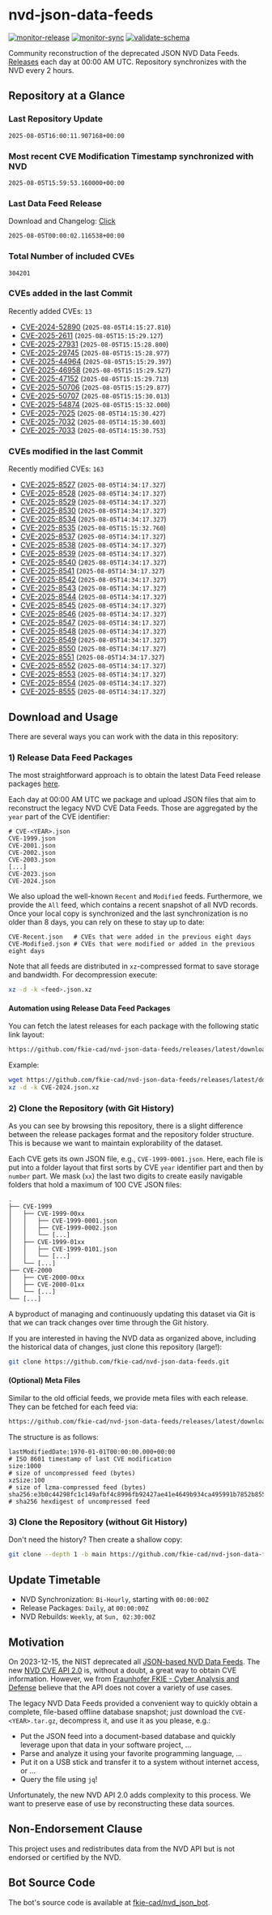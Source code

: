 # nvd-json-data-feeds

[![monitor-release](https://github.com/fkie-cad/nvd-json-data-feeds/actions/workflows/monitor_release.yml/badge.svg)](https://github.com/fkie-cad/nvd-json-data-feeds/actions/workflows/monitor_release.yml)
[![monitor-sync](https://github.com/fkie-cad/nvd-json-data-feeds/actions/workflows/monitor_sync.yml/badge.svg)](https://github.com/fkie-cad/nvd-json-data-feeds/actions/workflows/monitor_sync.yml)
[![validate-schema](https://github.com/fkie-cad/nvd-json-data-feeds/actions/workflows/validate_schema.yml/badge.svg)](https://github.com/fkie-cad/nvd-json-data-feeds/actions/workflows/validate_schema.yml)

Community reconstruction of the deprecated JSON NVD Data Feeds.
[Releases](https://github.com/fkie-cad/nvd-json-data-feeds/releases/latest) each day at 00:00 AM UTC.
Repository synchronizes with the NVD every 2 hours.

## Repository at a Glance

### Last Repository Update

```plain
2025-08-05T16:00:11.907168+00:00
```

### Most recent CVE Modification Timestamp synchronized with NVD

```plain
2025-08-05T15:59:53.160000+00:00
```

### Last Data Feed Release

Download and Changelog: [Click](https://github.com/fkie-cad/nvd-json-data-feeds/releases/latest)

```plain
2025-08-05T00:00:02.116538+00:00
```

### Total Number of included CVEs

```plain
304201
```

### CVEs added in the last Commit

Recently added CVEs: `13`

- [CVE-2024-52890](CVE-2024/CVE-2024-528xx/CVE-2024-52890.json) (`2025-08-05T14:15:27.810`)
- [CVE-2025-2611](CVE-2025/CVE-2025-26xx/CVE-2025-2611.json) (`2025-08-05T15:15:29.127`)
- [CVE-2025-27931](CVE-2025/CVE-2025-279xx/CVE-2025-27931.json) (`2025-08-05T15:15:28.800`)
- [CVE-2025-29745](CVE-2025/CVE-2025-297xx/CVE-2025-29745.json) (`2025-08-05T15:15:28.977`)
- [CVE-2025-44964](CVE-2025/CVE-2025-449xx/CVE-2025-44964.json) (`2025-08-05T15:15:29.397`)
- [CVE-2025-46958](CVE-2025/CVE-2025-469xx/CVE-2025-46958.json) (`2025-08-05T15:15:29.527`)
- [CVE-2025-47152](CVE-2025/CVE-2025-471xx/CVE-2025-47152.json) (`2025-08-05T15:15:29.713`)
- [CVE-2025-50706](CVE-2025/CVE-2025-507xx/CVE-2025-50706.json) (`2025-08-05T15:15:29.877`)
- [CVE-2025-50707](CVE-2025/CVE-2025-507xx/CVE-2025-50707.json) (`2025-08-05T15:15:30.013`)
- [CVE-2025-54874](CVE-2025/CVE-2025-548xx/CVE-2025-54874.json) (`2025-08-05T15:15:32.000`)
- [CVE-2025-7025](CVE-2025/CVE-2025-70xx/CVE-2025-7025.json) (`2025-08-05T14:15:30.427`)
- [CVE-2025-7032](CVE-2025/CVE-2025-70xx/CVE-2025-7032.json) (`2025-08-05T14:15:30.603`)
- [CVE-2025-7033](CVE-2025/CVE-2025-70xx/CVE-2025-7033.json) (`2025-08-05T14:15:30.753`)


### CVEs modified in the last Commit

Recently modified CVEs: `163`

- [CVE-2025-8527](CVE-2025/CVE-2025-85xx/CVE-2025-8527.json) (`2025-08-05T14:34:17.327`)
- [CVE-2025-8528](CVE-2025/CVE-2025-85xx/CVE-2025-8528.json) (`2025-08-05T14:34:17.327`)
- [CVE-2025-8529](CVE-2025/CVE-2025-85xx/CVE-2025-8529.json) (`2025-08-05T14:34:17.327`)
- [CVE-2025-8530](CVE-2025/CVE-2025-85xx/CVE-2025-8530.json) (`2025-08-05T14:34:17.327`)
- [CVE-2025-8534](CVE-2025/CVE-2025-85xx/CVE-2025-8534.json) (`2025-08-05T14:34:17.327`)
- [CVE-2025-8535](CVE-2025/CVE-2025-85xx/CVE-2025-8535.json) (`2025-08-05T15:15:32.760`)
- [CVE-2025-8537](CVE-2025/CVE-2025-85xx/CVE-2025-8537.json) (`2025-08-05T14:34:17.327`)
- [CVE-2025-8538](CVE-2025/CVE-2025-85xx/CVE-2025-8538.json) (`2025-08-05T14:34:17.327`)
- [CVE-2025-8539](CVE-2025/CVE-2025-85xx/CVE-2025-8539.json) (`2025-08-05T14:34:17.327`)
- [CVE-2025-8540](CVE-2025/CVE-2025-85xx/CVE-2025-8540.json) (`2025-08-05T14:34:17.327`)
- [CVE-2025-8541](CVE-2025/CVE-2025-85xx/CVE-2025-8541.json) (`2025-08-05T14:34:17.327`)
- [CVE-2025-8542](CVE-2025/CVE-2025-85xx/CVE-2025-8542.json) (`2025-08-05T14:34:17.327`)
- [CVE-2025-8543](CVE-2025/CVE-2025-85xx/CVE-2025-8543.json) (`2025-08-05T14:34:17.327`)
- [CVE-2025-8544](CVE-2025/CVE-2025-85xx/CVE-2025-8544.json) (`2025-08-05T14:34:17.327`)
- [CVE-2025-8545](CVE-2025/CVE-2025-85xx/CVE-2025-8545.json) (`2025-08-05T14:34:17.327`)
- [CVE-2025-8546](CVE-2025/CVE-2025-85xx/CVE-2025-8546.json) (`2025-08-05T14:34:17.327`)
- [CVE-2025-8547](CVE-2025/CVE-2025-85xx/CVE-2025-8547.json) (`2025-08-05T14:34:17.327`)
- [CVE-2025-8548](CVE-2025/CVE-2025-85xx/CVE-2025-8548.json) (`2025-08-05T14:34:17.327`)
- [CVE-2025-8549](CVE-2025/CVE-2025-85xx/CVE-2025-8549.json) (`2025-08-05T14:34:17.327`)
- [CVE-2025-8550](CVE-2025/CVE-2025-85xx/CVE-2025-8550.json) (`2025-08-05T14:34:17.327`)
- [CVE-2025-8551](CVE-2025/CVE-2025-85xx/CVE-2025-8551.json) (`2025-08-05T14:34:17.327`)
- [CVE-2025-8552](CVE-2025/CVE-2025-85xx/CVE-2025-8552.json) (`2025-08-05T14:34:17.327`)
- [CVE-2025-8553](CVE-2025/CVE-2025-85xx/CVE-2025-8553.json) (`2025-08-05T14:34:17.327`)
- [CVE-2025-8554](CVE-2025/CVE-2025-85xx/CVE-2025-8554.json) (`2025-08-05T14:34:17.327`)
- [CVE-2025-8555](CVE-2025/CVE-2025-85xx/CVE-2025-8555.json) (`2025-08-05T14:34:17.327`)


## Download and Usage

There are several ways you can work with the data in this repository:

### 1) Release Data Feed Packages

The most straightforward approach is to obtain the latest Data Feed release packages [here](https://github.com/fkie-cad/nvd-json-data-feeds/releases/latest).

Each day at 00:00 AM UTC we package and upload JSON files that aim to reconstruct the legacy NVD CVE Data Feeds.
Those are aggregated by the `year` part of the CVE identifier:

```
# CVE-<YEAR>.json
CVE-1999.json
CVE-2001.json
CVE-2002.json
CVE-2003.json
[...]
CVE-2023.json
CVE-2024.json
```

We also upload the well-known `Recent` and `Modified` feeds.
Furthermore, we provide the `All` feed, which contains a recent snapshot of all NVD records.
Once your local copy is synchronized and the last synchronization is no older than 8 days, you can rely on these to stay up to date:

```plain
CVE-Recent.json   # CVEs that were added in the previous eight days
CVE-Modified.json # CVEs that were modified or added in the previous eight days
```

Note that all feeds are distributed in `xz`-compressed format to save storage and bandwidth.
For decompression execute:

```sh
xz -d -k <feed>.json.xz
```

#### Automation using Release Data Feed Packages

You can fetch the latest releases for each package with the following static link layout:

```sh
https://github.com/fkie-cad/nvd-json-data-feeds/releases/latest/download/CVE-<YEAR>.json.xz
```

Example:

```sh
wget https://github.com/fkie-cad/nvd-json-data-feeds/releases/latest/download/CVE-2024.json.xz
xz -d -k CVE-2024.json.xz
```

### 2) Clone the Repository (with Git History)

As you can see by browsing this repository, there is a slight difference between the release packages format and the repository folder structure.
This is because we want to maintain explorability of the dataset.

Each CVE gets its own JSON file, e.g., `CVE-1999-0001.json`.
Here, each file is put into a folder layout that first sorts by CVE `year` identifier part and then by `number` part.
We mask (`xx`) the last two digits to create easily navigable folders that hold a maximum of 100 CVE JSON files:

```plain
.
├── CVE-1999
│   ├── CVE-1999-00xx
│   │   ├── CVE-1999-0001.json
│   │   ├── CVE-1999-0002.json
│   │   └── [...]
│   ├── CVE-1999-01xx
│   │   ├── CVE-1999-0101.json
│   │   └── [...]
│   └── [...]
├── CVE-2000
│   ├── CVE-2000-00xx
│   ├── CVE-2000-01xx
│   └── [...]
└── [...]
```

A byproduct of managing and continuously updating this dataset via Git is that we can track changes over time through the Git history.

If you are interested in having the NVD data as organized above, including the historical data of changes, just clone this repository (large!):

```sh
git clone https://github.com/fkie-cad/nvd-json-data-feeds.git
```

#### (Optional) Meta Files

Similar to the old official feeds, we provide meta files with each release. They can be fetched for each feed via:

```sh
https://github.com/fkie-cad/nvd-json-data-feeds/releases/latest/download/CVE-<YEAR>.meta
```

The structure is as follows:

```plain
lastModifiedDate:1970-01-01T00:00:00.000+00:00                          # ISO 8601 timestamp of last CVE modification
size:1000                                                               # size of uncompressed feed (bytes)
xzSize:100                                                              # size of lzma-compressed feed (bytes)
sha256:e3b0c44298fc1c149afbf4c8996fb92427ae41e4649b934ca495991b7852b855 # sha256 hexdigest of uncompressed feed
```

### 3) Clone the Repository (without Git History)

Don't need the history? Then create a shallow copy:

```sh
git clone --depth 1 -b main https://github.com/fkie-cad/nvd-json-data-feeds.git
```


## Update Timetable

* NVD Synchronization: `Bi-Hourly`, starting with `00:00:00Z`
* Release Packages: `Daily`, at `00:00:00Z`
* NVD Rebuilds: `Weekly`, at `Sun, 02:30:00Z`


## Motivation

On 2023-12-15, the NIST deprecated all [JSON-based NVD Data Feeds](https://nvd.nist.gov/vuln/data-feeds#divRetirementBanner-1).
The new [NVD CVE API 2.0](https://nvd.nist.gov/developers/vulnerabilities) is, without a doubt, a great way to obtain CVE information.
However, we from [Fraunhofer FKIE - Cyber Analysis and Defense](https://www.fkie.fraunhofer.de/en/departments/cad.html) believe that the API does not cover a variety of use cases.

The legacy NVD Data Feeds provided a convenient way to quickly obtain a complete, file-based offline database snapshot; just download the `CVE-<YEAR>.tar.gz`, decompress it, and use it as you please, e.g.:

- Put the JSON feed into a document-based database and quickly leverage upon that data in your software project, ...
- Parse and analyze it using your favorite programming language, ...
- Put it on a USB stick and transfer it to a system without internet access, or ...
- Query the file using `jq`!

Unfortunately, the new NVD API 2.0 adds complexity to this process.
We want to preserve ease of use by reconstructing these data sources.

## Non-Endorsement Clause

This project uses and redistributes data from the NVD API but is not endorsed or certified by the NVD.

## Bot Source Code

The bot's source code is available at [fkie-cad/nvd\_json\_bot](https://github.com/fkie-cad/nvd_json_bot).